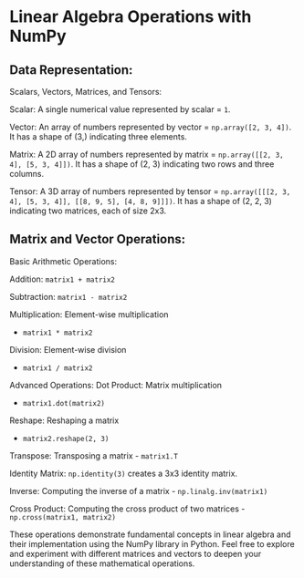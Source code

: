 # Linear Algebra Operations with NumPy

## Data Representation:

Scalars, Vectors, Matrices, and Tensors:

Scalar: A single numerical value represented by scalar = ```1```.

Vector: An array of numbers represented by vector = ```np.array([2, 3, 4])```. It has a shape of (3,) indicating three elements.

Matrix: A 2D array of numbers represented by matrix = ```np.array([[2, 3, 4], [5, 3, 4]])```. It has a shape of (2, 3) indicating two rows and three columns.

Tensor: A 3D array of numbers represented by tensor = ```np.array([[[2, 3, 4], [5, 3, 4]], [[8, 9, 5], [4, 8, 9]]])```. It has a shape of (2, 2, 3) indicating two matrices, each of size 2x3.

## Matrix and Vector Operations:

Basic Arithmetic Operations:

Addition: 
```matrix1 + matrix2```

Subtraction: 
```matrix1 - matrix2```

Multiplication: Element-wise multiplication 
- ```matrix1 * matrix2```

Division: Element-wise division 
- ```matrix1 / matrix2```

Advanced Operations:
Dot Product: Matrix multiplication 
- ```matrix1.dot(matrix2)```

Reshape: Reshaping a matrix 
- ```matrix2.reshape(2, 3)```

Transpose: Transposing a matrix - 
```matrix1.T```

Identity Matrix: 
```np.identity(3)``` creates a 3x3 identity matrix.

Inverse: Computing the inverse of a matrix - 
```np.linalg.inv(matrix1)```

Cross Product: Computing the cross product of two matrices - 
```np.cross(matrix1, matrix2)```

These operations demonstrate fundamental concepts in linear algebra and their implementation using the NumPy library in Python. 
Feel free to explore and experiment with different matrices and vectors to deepen your understanding of these mathematical operations.

